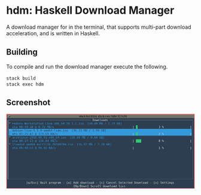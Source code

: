 # hdm: Haskell Download Manager

A download manager for in the terminal, that supports multi-part download acceleration, and is written in Haskell.

## Building
To compile and run the download manager execute the following.

```
stack build
stack exec hdm
```

## Screenshot
![](screenshot/hdm.png)

